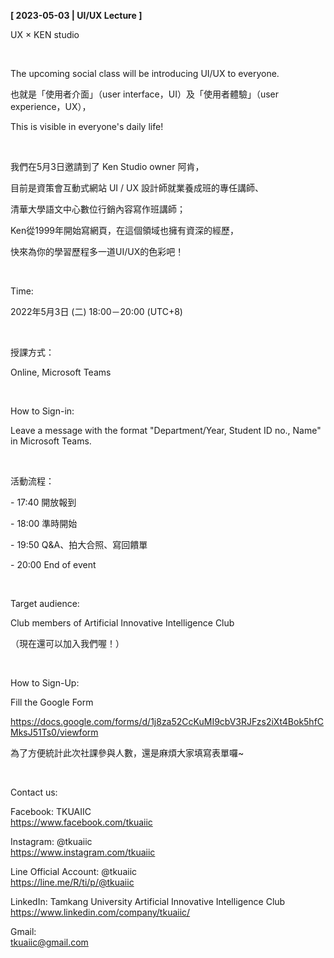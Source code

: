 **[ 2023-05-03 | UI/UX Lecture ]**

UX × KEN studio

&nbsp;

The upcoming social class will be introducing UI/UX to everyone.

也就是「使用者介面」（user interface，UI）及「使用者體驗」（user experience，UX），

This is visible in everyone's daily life!

&nbsp;

我們在5月3日邀請到了 Ken Studio owner 阿肯，

目前是資策會互動式網站 UI / UX 設計師就業養成班的專任講師、

清華大學語文中心數位行銷內容寫作班講師；

Ken從1999年開始寫網頁，在這個領域也擁有資深的經歷，

快來為你的學習歷程多一道UI/UX的色彩吧！

&nbsp;

Time:

2022年5月3日 (二) 18:00－20:00 (UTC+8)

&nbsp;

授課方式：

Online, Microsoft Teams

&nbsp;

How to Sign-in:

Leave a message with the format "Department/Year, Student ID no., Name" in Microsoft Teams.

&nbsp;

活動流程：

\- 17:40 開放報到

\- 18:00 準時開始

\- 19:50 Q&A、拍大合照、寫回饋單

\- 20:00 End of event

&nbsp;

Target audience:

Club members of Artificial Innovative Intelligence Club

（現在還可以加入我們喔！）

&nbsp;

How to Sign-Up:

Fill the Google Form

https://docs.google.com/forms/d/1j8za52CcKuMI9cbV3RJFzs2iXt4Bok5hfCMksJ51Ts0/viewform

為了方便統計此次社課參與人數，還是麻煩大家填寫表單囉~

&nbsp;

Contact us:

Facebook: TKUAIIC <br />https://www.facebook.com/tkuaiic

Instagram: @tkuaiic <br />https://www.instagram.com/tkuaiic

Line Official Account: @tkuaiic <br />https://line.me/R/ti/p/@tkuaiic

LinkedIn: Tamkang University Artificial Innovative Intelligence Club <br />https://www.linkedin.com/company/tkuaiic/

Gmail: <br />tkuaiic@gmail.com
